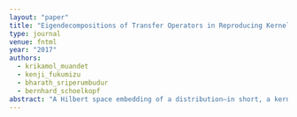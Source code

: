 ```yaml
---
layout: "paper"
title: "Eigendecompositions of Transfer Operators in Reproducing Kernel Hilbert Spaces"
type: journal
venue: fntml
year: "2017"
authors:
  - krikamol_muandet
  - kenji_fukumizu
  - bharath_sriperumbudur
  - bernhard_schoelkopf
abstract: "A Hilbert space embedding of a distribution—in short, a kernel mean embedding—has recently emerged as a powerful tool for machine learning and statistical inference. The basic idea behind this framework is to map distributions into a reproducing kernel Hilbert space (RKHS) in which the whole arsenal of kernel methods can be extended to probability measures. It can be viewed as a generalization of the original “feature map” common to support vector machines (SVMs) and other kernel methods. In addition to the classical applications of kernel methods, the kernel mean embedding has found novel applications in fields ranging from probabilistic modeling to statistical inference, causal discovery, and deep learning. This survey aims to give a comprehensive review of existing work and recent advances in this research area, and to discuss challenging issues and open problems that could potentially lead to new research directions. The survey begins with a brief introduction to the RKHS and positive definite kernels which forms the backbone of this survey, followed by a thorough discussion of the Hilbert space embedding of marginal distributions, theoretical guarantees, and a review of its applications. The embedding of distributions enables us to apply RKHS methods to probability measures which prompts a wide range of applications such as kernel two-sample testing, independent testing, and learning on distributional data. Next, we discuss the Hilbert space embedding for conditional distributions, give theoretical insights, and review some applications. The conditional mean embedding enables us to perform sum, product, and Bayes’ rules—which are ubiquitous in graphical model, probabilistic inference, and reinforcement learning— in a non-parametric way using this new representation of distributions. We then discuss relationships between this framework and other related areas. Lastly, we give some suggestions on future research directions."
---
```

